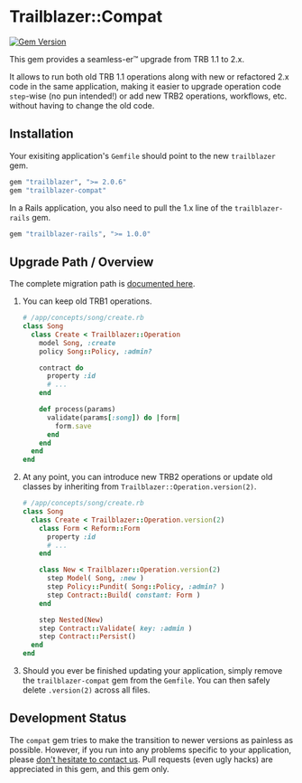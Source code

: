 # Trailblazer::Compat
[![Gem Version](https://badge.fury.io/rb/trailblazer-compat.svg)](https://badge.fury.io/rb/trailblazer-compat)

This gem provides a seamless-er™ upgrade from TRB 1.1 to 2.x.

It allows to run both old TRB 1.1 operations along with new or refactored 2.x code in the same application, making it easier to upgrade operation code `step`-wise (no pun intended!) or add new TRB2 operations, workflows, etc. without having to change the old code.

## Installation

Your exisiting application's `Gemfile` should point to the new `trailblazer` gem.

```ruby
gem "trailblazer", ">= 2.0.6"
gem "trailblazer-compat"
```

In a Rails application, you also need to pull the 1.x line of the `trailblazer-rails` gem.

```ruby
gem "trailblazer-rails", ">= 1.0.0"
```

## Upgrade Path / Overview

The complete migration path is [documented here](http://trailblazer.to/gems/trailblazer/upgrading-1-to-2.html).

1. You can keep old TRB1 operations.

    ```ruby
    # /app/concepts/song/create.rb
    class Song
      class Create < Trailblazer::Operation
        model Song, :create
        policy Song::Policy, :admin?

        contract do
          property :id
          # ...
        end

        def process(params)
          validate(params[:song]) do |form|
            form.save
          end
        end
      end
    end
    ```
2. At any point, you can introduce new TRB2 operations or update old classes by inheriting from `Trailblazer::Operation.version(2)`.

    ```ruby
    # /app/concepts/song/create.rb
    class Song
      class Create < Trailblazer::Operation.version(2)
        class Form < Reform::Form
          property :id
          # ...
        end

        class New < Trailblazer::Operation.version(2)
          step Model( Song, :new )
          step Policy::Pundit( Song::Policy, :admin? )
          step Contract::Build( constant: Form )
        end

        step Nested(New)
        step Contract::Validate( key: :admin )
        step Contract::Persist()
      end
    end
    ```

3. Should you ever be finished updating your application, simply remove the `trailblazer-compat` gem from the `Gemfile`. You can then safely delete `.version(2)` across all files.

## Development Status

The `compat` gem tries to make the transition to newer versions as painless as possible. However, if you run into any problems specific to your application, please [don't hesitate to contact us](https://gitter.im/trailblazer/chat). Pull requests (even ugly hacks) are appreciated in this gem, and this gem only.
